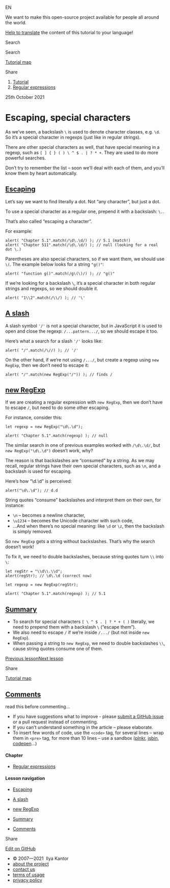 EN

<!-- -->

We want to make this open-source project available for people all around the world.

[Help to translate](https://javascript.info/translate) the content of this tutorial to your language!

Search

Search

<a href="/tutorial/map" class="map"><span class="map__text">Tutorial map</span></a>

<span class="share-icons__title">Share</span><a href="https://twitter.com/share?url=https%3A%2F%2Fjavascript.info%2Fregexp-escaping" class="share share_tw"></a><a href="https://www.facebook.com/sharer/sharer.php?s=100&amp;p%5Burl%5D=https%3A%2F%2Fjavascript.info%2Fregexp-escaping" class="share share_fb"></a>

1.  <a href="/" class="breadcrumbs__link"><span class="breadcrumbs__hidden-text">Tutorial</span></a>
2.  <span id="breadcrumb-1"><a href="/regular-expressions" class="breadcrumbs__link"><span>Regular expressions</span></a></span>

25th October 2021

# Escaping, special characters

As we’ve seen, a backslash `\` is used to denote character classes, e.g. `\d`. So it’s a special character in regexps (just like in regular strings).

There are other special characters as well, that have special meaning in a regexp, such as `[ ] { } ( ) \ ^ $ . | ? * +`. They are used to do more powerful searches.

Don’t try to remember the list – soon we’ll deal with each of them, and you’ll know them by heart automatically.

## <a href="#escaping" id="escaping" class="main__anchor">Escaping</a>

Let’s say we want to find literally a dot. Not “any character”, but just a dot.

To use a special character as a regular one, prepend it with a backslash: `\.`.

That’s also called “escaping a character”.

For example:

<a href="#" class="toolbar__button toolbar__button_run" title="run"></a>

<a href="#" class="toolbar__button toolbar__button_edit" title="open in sandbox"></a>

    alert( "Chapter 5.1".match(/\d\.\d/) ); // 5.1 (match!)
    alert( "Chapter 511".match(/\d\.\d/) ); // null (looking for a real dot \.)

Parentheses are also special characters, so if we want them, we should use `\(`. The example below looks for a string `"g()"`:

<a href="#" class="toolbar__button toolbar__button_run" title="run"></a>

<a href="#" class="toolbar__button toolbar__button_edit" title="open in sandbox"></a>

    alert( "function g()".match(/g\(\)/) ); // "g()"

If we’re looking for a backslash `\`, it’s a special character in both regular strings and regexps, so we should double it.

<a href="#" class="toolbar__button toolbar__button_run" title="run"></a>

<a href="#" class="toolbar__button toolbar__button_edit" title="open in sandbox"></a>

    alert( "1\\2".match(/\\/) ); // '\'

## <a href="#a-slash" id="a-slash" class="main__anchor">A slash</a>

A slash symbol `'/'` is not a special character, but in JavaScript it is used to open and close the regexp: `/...pattern.../`, so we should escape it too.

Here’s what a search for a slash `'/'` looks like:

<a href="#" class="toolbar__button toolbar__button_run" title="run"></a>

<a href="#" class="toolbar__button toolbar__button_edit" title="open in sandbox"></a>

    alert( "/".match(/\//) ); // '/'

On the other hand, if we’re not using `/.../`, but create a regexp using `new RegExp`, then we don’t need to escape it:

<a href="#" class="toolbar__button toolbar__button_run" title="run"></a>

<a href="#" class="toolbar__button toolbar__button_edit" title="open in sandbox"></a>

    alert( "/".match(new RegExp("/")) ); // finds /

## <a href="#new-regexp" id="new-regexp" class="main__anchor">new RegExp</a>

If we are creating a regular expression with `new RegExp`, then we don’t have to escape `/`, but need to do some other escaping.

For instance, consider this:

<a href="#" class="toolbar__button toolbar__button_run" title="run"></a>

<a href="#" class="toolbar__button toolbar__button_edit" title="open in sandbox"></a>

    let regexp = new RegExp("\d\.\d");

    alert( "Chapter 5.1".match(regexp) ); // null

The similar search in one of previous examples worked with `/\d\.\d/`, but `new RegExp("\d\.\d")` doesn’t work, why?

The reason is that backslashes are “consumed” by a string. As we may recall, regular strings have their own special characters, such as `\n`, and a backslash is used for escaping.

Here’s how “\\d.\\d” is perceived:

<a href="#" class="toolbar__button toolbar__button_run" title="run"></a>

<a href="#" class="toolbar__button toolbar__button_edit" title="open in sandbox"></a>

    alert("\d\.\d"); // d.d

String quotes “consume” backslashes and interpret them on their own, for instance:

- `\n` – becomes a newline character,
- `\u1234` – becomes the Unicode character with such code,
- …And when there’s no special meaning: like `\d` or `\z`, then the backslash is simply removed.

So `new RegExp` gets a string without backslashes. That’s why the search doesn’t work!

To fix it, we need to double backslashes, because string quotes turn `\\` into `\`:

<a href="#" class="toolbar__button toolbar__button_run" title="run"></a>

<a href="#" class="toolbar__button toolbar__button_edit" title="open in sandbox"></a>

    let regStr = "\\d\\.\\d";
    alert(regStr); // \d\.\d (correct now)

    let regexp = new RegExp(regStr);

    alert( "Chapter 5.1".match(regexp) ); // 5.1

## <a href="#summary" id="summary" class="main__anchor">Summary</a>

- To search for special characters `[ \ ^ $ . | ? * + ( )` literally, we need to prepend them with a backslash `\` (“escape them”).
- We also need to escape `/` if we’re inside `/.../` (but not inside `new RegExp`).
- When passing a string to `new RegExp`, we need to double backslashes `\\`, cause string quotes consume one of them.

<a href="/regexp-boundary" class="page__nav page__nav_prev"><span class="page__nav-text"><span class="page__nav-text-shortcut"></span></span><span class="page__nav-text-alternate">Previous lesson</span></a><a href="/regexp-character-sets-and-ranges" class="page__nav page__nav_next"><span class="page__nav-text"><span class="page__nav-text-shortcut"></span></span><span class="page__nav-text-alternate">Next lesson</span></a>

<span class="share-icons__title">Share</span><a href="https://twitter.com/share?url=https%3A%2F%2Fjavascript.info%2Fregexp-escaping" class="share share_tw"></a><a href="https://www.facebook.com/sharer/sharer.php?s=100&amp;p%5Burl%5D=https%3A%2F%2Fjavascript.info%2Fregexp-escaping" class="share share_fb"></a>

<a href="/tutorial/map" class="map"><span class="map__text">Tutorial map</span></a>

## <a href="#comments" id="comments">Comments</a>

<span class="comments__read-before-link">read this before commenting…</span>

- If you have suggestions what to improve - please [submit a GitHub issue](https://github.com/javascript-tutorial/en.javascript.info/issues/new) or a pull request instead of commenting.
- If you can't understand something in the article – please elaborate.
- To insert few words of code, use the `<code>` tag, for several lines – wrap them in `<pre>` tag, for more than 10 lines – use a sandbox ([plnkr](https://plnkr.co/edit/?p=preview), [jsbin](https://jsbin.com), [codepen](http://codepen.io)…)

<a href="/tutorial/map" class="map"></a>

#### Chapter

- <a href="/regular-expressions" class="sidebar__link">Regular expressions</a>

#### Lesson navigation

- <a href="#escaping" class="sidebar__link">Escaping</a>
- <a href="#a-slash" class="sidebar__link">A slash</a>
- <a href="#new-regexp" class="sidebar__link">new RegExp</a>
- <a href="#summary" class="sidebar__link">Summary</a>

- <a href="#comments" class="sidebar__link">Comments</a>

Share

<a href="https://twitter.com/share?url=https%3A%2F%2Fjavascript.info%2Fregexp-escaping" class="share share_tw sidebar__share"></a><a href="https://www.facebook.com/sharer/sharer.php?s=100&amp;p%5Burl%5D=https%3A%2F%2Fjavascript.info%2Fregexp-escaping" class="share share_fb sidebar__share"></a>

<a href="https://github.com/javascript-tutorial/en.javascript.info/blob/master/9-regular-expressions/07-regexp-escaping" class="sidebar__link">Edit on GitHub</a>

- © 2007—2021  Ilya Kantor
- <a href="/about" class="page-footer__link">about the project</a>
- <a href="/about#contact-us" class="page-footer__link">contact us</a>
- <a href="/terms" class="page-footer__link">terms of usage</a>
- <a href="/privacy" class="page-footer__link">privacy policy</a>
